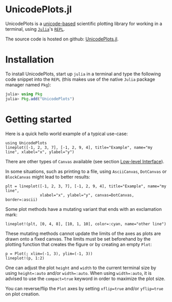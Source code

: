 # UnicodePlots.jl

UnicodePlots is a [unicode-based](https://en.wikipedia.org/wiki/Unicode) scientific plotting library for working in a terminal, using [`Julia`](https://julialang.org)'s [`REPL`](https://en.wikipedia.org/wiki/Read%E2%80%93eval%E2%80%93print_loop).

The source code is hosted on github: [UnicodePlots.jl](https://github.com/JuliaPlots/UnicodePlots.jl).

# Installation

To install UnicodePlots, start up `julia` in a terminal and type the following code snippet into the `REPL` (this makes use of the native `Julia` package manager named `Pkg`):
```julia
julia> using Pkg
julia> Pkg.add("UnicodePlots")
```

# Getting started
Here is a quick hello world example of a typical use-case:

```@example intro
using UnicodePlots
lineplot([-1, 2, 3, 7], [-1, 2, 9, 4], title="Example", name="my line", xlabel="x", ylabel="y")
```

There are other types of `Canvas` available (see section [Low-level Interface](https://github.com/JuliaPlots/UnicodePlots.jl#low-level-interface)).

In some situations, such as printing to a file, using `AsciiCanvas`, `DotCanvas` or `BlockCanvas` might lead to better results:

```@example intro
plt = lineplot([-1, 2, 3, 7], [-1, 2, 9, 4], title="Example", name="my line",
               xlabel="x", ylabel="y", canvas=DotCanvas, border=:ascii)
```

Some plot methods have a mutating variant that ends with an exclamation mark:

```@example intro
lineplot!(plt, [0, 4, 8], [10, 1, 10], color=:cyan, name="other line")
```

These mutating methods cannot update the limits of the axes as plots are drawn onto a fixed canvas. The limits must be set beforehand by the plotting function that creates the figure or by creating an empty `Plot`:

```@example intro
p = Plot(; xlim=(-1, 3), ylim=(-1, 3))
lineplot!(p, 1:2)
```

One can adjust the plot `height` and `width` to the current terminal size by using `height=:auto` and/or `width=:auto`.
When using `width=:auto`, it is advised to use the `compact=true` keyword in order to maximize the plot size.

You can reverse/flip the `Plot` axes by setting `xflip=true` and/or `yflip=true` on plot creation.
